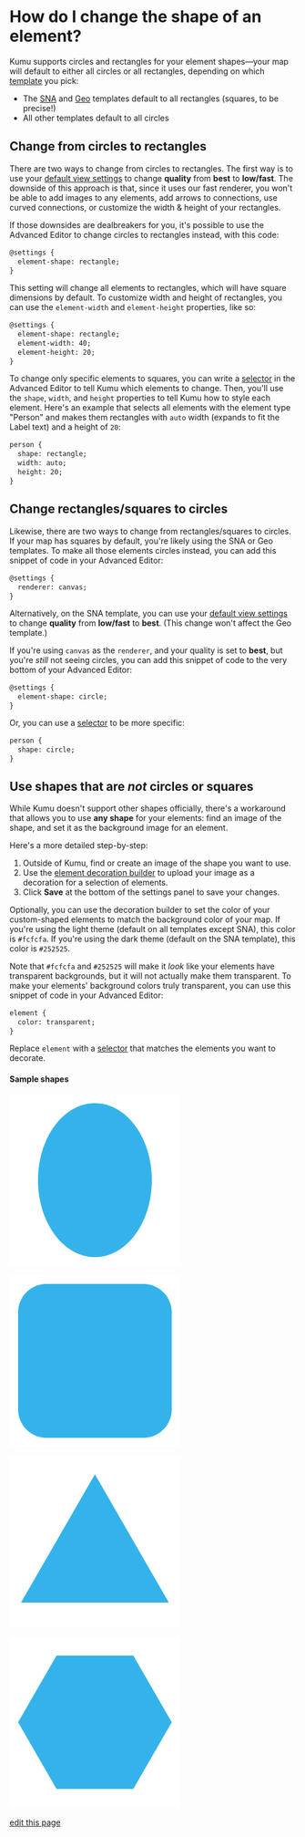 # How do I change the shape of an element?

Kumu supports circles and rectangles for your element shapes—your map will default to either all circles or all rectangles, depending on which [template](/guides/templates.html) you pick:
- The [SNA](/guides/templates.html#sna-social-network-analysis-template) and [Geo](/guides/templates/geo.html) templates default to all rectangles (squares, to be precise!)
- All other templates default to all circles

## Change from circles to rectangles

There are two ways to change from circles to rectangles. The first way is to use your [default view settings](/guides/default-view-settings.html) to change **quality** from **best** to **low/fast**. The downside of this approach is that, since it uses our fast renderer, you won't be able to add images to any elements, add arrows to connections, use curved connections, or customize the width & height of your rectangles.

If those downsides are dealbreakers for you, it's possible to use the Advanced Editor to change circles to rectangles instead, with this code:

```
@settings {
  element-shape: rectangle;
}
```

This setting will change all elements to rectangles, which will have square dimensions by default. To customize width and height of rectangles, you can use the `element-width` and `element-height` properties, like so:

```
@settings {
  element-shape: rectangle;
  element-width: 40;
  element-height: 20;
}
```

To change only specific elements to squares, you can write a [selector](/guides/selectors.md) in the Advanced Editor to tell Kumu which elements to change. Then, you'll use the `shape`, `width`, and `height` properties to tell Kumu how to style each element. Here's an example that selects all elements with the element type "Person" and makes them rectangles with `auto` width (expands to fit the Label text) and a height of `20`:

```
person {
  shape: rectangle;
  width: auto;
  height: 20;
}
```

## Change rectangles/squares to circles

Likewise, there are two ways to change from rectangles/squares to circles. If your map has squares by default, you're likely using the SNA or Geo templates. To make all those elements circles instead, you can add this snippet of code in your Advanced Editor:

```
@settings {
  renderer: canvas;
}
```

Alternatively, on the SNA template, you can use your [default view settings](/guides/default-view-settings.html) to change **quality** from **low/fast** to **best**. (This change won't affect the Geo template.)

If you're using `canvas` as the `renderer`, and your quality is set to **best**, but you're _still_ not seeing circles, you can add this snippet of code to the very bottom of your Advanced Editor:

```
@settings {
  element-shape: circle;
}
```

Or, you can use a [selector](/guides/selectors.html) to be more specific:

```
person {
  shape: circle;
}
```


## Use shapes that are _not_ circles or squares

While Kumu doesn't support other shapes officially, there's a workaround that allows you to use **any shape** for your elements: find an image of the shape, and set it as the background image for an element.

Here's a more detailed step-by-step:
1. Outside of Kumu, find or create an image of the shape you want to use.
1. Use the [element decoration builder](https://docs.kumu.io/guides/decorate.html#refine-your-decorations) to upload your image as a decoration for a selection of elements.
1. Click **Save** at the bottom of the settings panel to save your changes.

Optionally, you can use the decoration builder to set the color of your custom-shaped elements to match the background color of your map. If you're using the light theme (default on all templates except SNA), this color is `#fcfcfa`. If you're using the dark theme (default on the SNA template), this color is `#252525`.

Note that `#fcfcfa` and `#252525` will make it _look_ like your elements have transparent backgrounds, but it will not actually make them transparent. To make your elements' background colors truly transparent, you can use this snippet of code in your Advanced Editor:

```
element {
  color: transparent;
}
```

Replace `element` with a [selector](/guides/selectors.html) that matches the elements you want to decorate.

#### Sample shapes

![oval](/images/oval.png)

![rounded-square](/images/rounded-square.png)

![triangle](/images/triangle.png)

![hexagon](/images/hexagon.png)



<span class="edit-link"><a href="https://github.com/kumu/docs/blob/master/faq/how-do-i-change-element-shape.md" target="_blank"><i class="fa fa-github"></i> edit this page</a></span>
